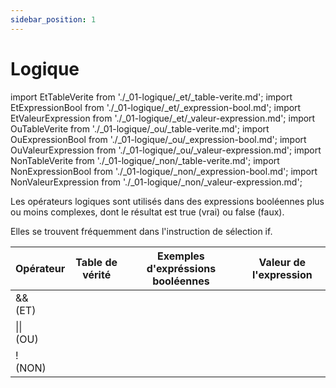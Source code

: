 ```yaml
---
sidebar_position: 1
---
```


# Logique

import EtTableVerite from './_01-logique/_et/_table-verite.md';
import EtExpressionBool from './_01-logique/_et/_expression-bool.md';
import EtValeurExpression from './_01-logique/_et/_valeur-expression.md';
import OuTableVerite from './_01-logique/_ou/_table-verite.md';
import OuExpressionBool from './_01-logique/_ou/_expression-bool.md';
import OuValeurExpression from './_01-logique/_ou/_valeur-expression.md';
import NonTableVerite from './_01-logique/_non/_table-verite.md';
import NonExpressionBool from './_01-logique/_non/_expression-bool.md';
import NonValeurExpression from './_01-logique/_non/_valeur-expression.md';

Les opérateurs logiques sont utilisés dans des expressions booléennes plus ou moins complexes, dont le résultat est true (vrai) ou false (faux).

Elles se trouvent fréquemment dans l'instruction de sélection if.

| **Opérateur** | **Table de vérité** | **Exemples d'expréssions booléennes** | **Valeur de l'expression** |
| ------------- | ------------------- | ------------------------------------- | -------------------------- |
| && <br/> (ET) | <EtTableVerite /> | <EtExpressionBool /> | <EtValeurExpression /> |
| \|\| <br/> (OU) | <OuTableVerite /> | <OuExpressionBool /> | <OuValeurExpression /> |
| ! <br/> (NON) | <NonTableVerite /> | <NonExpressionBool /> | <NonValeurExpression /> |
